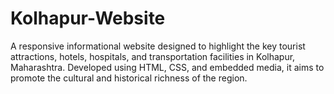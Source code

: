 # Kolhapur-Website
A responsive informational website designed to highlight the key tourist attractions, hotels, hospitals, and transportation facilities in Kolhapur, Maharashtra. Developed using HTML, CSS, and embedded media, it aims to promote the cultural and historical richness of the region.
